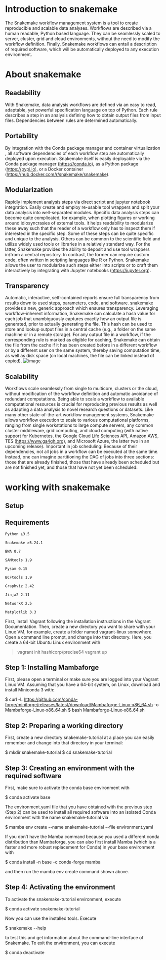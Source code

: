 # Introduction to snakemake

The Snakemake workflow management system is a tool to create reproducible and scalable data analyses. Workflows are described via a human readable, Python based language. They can be seamlessly scaled to server, cluster, grid and cloud environments, without the need to modify the workflow definition. Finally, Snakemake workflows can entail a description of required software, which will be automatically deployed to any execution environment.
# About snakemake

## Readability
With Snakemake, data analysis workflows are defined via an easy to read, adaptable, yet powerful specification language on top of Python. Each rule describes a step in an analysis defining how to obtain output files from input files. Dependencies between rules are determined automatically.

## Portability
By integration with the Conda package manager and container virtualization , all software dependencies of each workflow step are automatically deployed upon execution. Snakemake itself is easily deployable via the Conda package manager (https://conda.io), as a Python package (https://pypi.io), or a Docker container (https://hub.docker.com/r/snakemake/snakemake).

## Modularization
Rapidly implement analysis steps via direct script and jupyter notebook integration. Easily create and employ re-usable tool wrappers and split your data analysis into well-separated modules. Specific data analysis steps can become quite complicated, for example, when plotting figures or working around idiosyncrasies of external tools. It helps readability to modularize these away such that the reader of a workflow only has to inspect them if interested in the specific step. Some of these steps can be quite specific and unique to the analysis. Others can be common to the scientific field and utilize widely used tools or libraries in a relatively standard way. For the latter, Snakemake provides the ability to deposit and use tool wrappers in/from a central repository. In contrast, the former can require custom code, often written in scripting languages like R or Python. Snakemake allows the user to modularize such steps either into scripts or to craft them interactively by integrating with Jupyter notebooks (https://jupyter.org).

## Transparency
Automatic, interactive, self-contained reports ensure full transparency from results down to used steps, parameters, code, and software. snakemake provides a new, generic approach which ensures transparency. Leveraging workflow-inherent information, Snakemake can calculate a hash value for each job that unambiguously captures exactly how an output file is generated, prior to actually generating the file. This hash can be used to store and lookup output files in a central cache (e.g., a folder on the same machine or in a remote storage). For any output file in a workflow, if the corresponding rule is marked as eligible for caching, Snakemake can obtain the file from the cache if it has been created before in a different workflow or by a different user on the same system, thereby saving computation time, as well as disk space (on local machines, the file can be linked instead of copied).
![image](https://user-images.githubusercontent.com/108969618/188072454-55d7ba7e-64b8-4f1d-bb99-8e6bdeb5796d.png)

## Scalability
Workflows scale seamlessly from single to multicore, clusters or the cloud, without modification of the workflow definition and automatic avoidance of redundant computations. Being able to scale a workflow to available computational resources is crucial for reproducing previous results as well as adapting a data analysis to novel research questions or datasets. Like many other state-of-the-art workflow management systems, Snakemake allows workflow execution to scale to various computational platforms, ranging from single workstations to large compute servers, any common cluster middleware, grid computing, and cloud computing (with native support for Kubernetes, the Google Cloud Life Sciences API, Amazon AWS, TES (https://www.ga4gh.org), and Microsoft Azure, the latter two in an upcoming release). Important in job scheduling: Because of their dependencies, not all jobs in a workflow can be executed at the same time. Instead, one can imagine partitioning the DAG of jobs into three sections: those that are already finished, those that have already been scheduled but are not finished yet, and those that have not yet been scheduled.

# working with snakemake
## Setup
## Requirements

    Python ≥3.5

    Snakemake ≥5.24.1

    BWA 0.7

    SAMtools 1.9

    Pysam 0.15

    BCFtools 1.9

    Graphviz 2.42

    Jinja2 2.11

    NetworkX 2.5

    Matplotlib 3.3

First, install Vagrant following the installation instructions in the Vagrant Documentation. Then, create a new directory you want to share with your Linux VM, for example, create a folder named vagrant-linux somewhere. Open a command line prompt, and change into that directory. Here, you create a 64-bit Ubuntu Linux environment with

> vagrant init hashicorp/precise64
> vagrant up

## Step 1: Installing Mambaforge
First, please open a terminal or make sure you are logged into your Vagrant Linux VM. Assuming that you have a 64-bit system, on Linux, download and install Miniconda 3 with:

$ curl -L https://github.com/conda-forge/miniforge/releases/latest/download/Mambaforge-Linux-x86_64.sh -o Mambaforge-Linux-x86_64.sh
$ bash Mambaforge-Linux-x86_64.sh

## Step 2: Preparing a working directory
First, create a new directory snakemake-tutorial at a place you can easily remember and change into that directory in your terminal:

$ mkdir snakemake-tutorial
$ cd snakemake-tutorial

## Step 3: Creating an environment with the required software
First, make sure to activate the conda base environment with

$ conda activate base

The environment.yaml file that you have obtained with the previous step (Step 2) can be used to install all required software into an isolated Conda environment with the name snakemake-tutorial via

$ mamba env create --name snakemake-tutorial --file environment.yaml

If you don’t have the Mamba command because you used a different conda distribution than Mambaforge, you can also first install Mamba (which is a faster and more robust replacement for Conda) in your base environment with

$ conda install -n base -c conda-forge mamba

and then run the mamba env create command shown above.

## Step 4: Activating the environment

To activate the snakemake-tutorial environment, execute

$ conda activate snakemake-tutorial

Now you can use the installed tools. Execute

$ snakemake --help

to test this and get information about the command-line interface of Snakemake. To exit the environment, you can execute

$ conda deactivate
